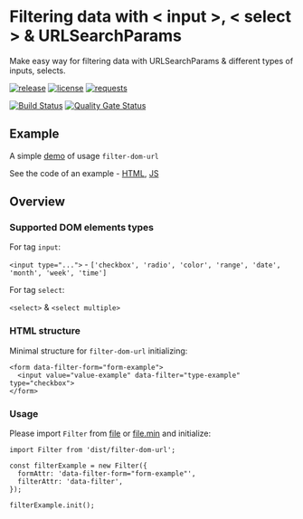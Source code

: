 # Filtering data with < input >, < select > & URLSearchParams

Make easy way for filtering data with URLSearchParams & different types of inputs, selects.

[![release](https://img.shields.io/github/release/kassaila/filter-dom-url.svg)](/releases)
[![license](http://img.shields.io/badge/license-MIT-blue.svg)](LICENSE)
[![requests](http://img.shields.io/badge/PRs-welcome-green.svg)](/pulls)

[![Build Status](https://travis-ci.org/Kassaila/filter-dom-url.svg?branch=master)](https://travis-ci.org/Kassaila/filter-dom-url)
[![Quality Gate Status](https://sonarcloud.io/api/project_badges/measure?project=Kassaila_filter-dom-url&metric=alert_status)](https://sonarcloud.io/dashboard?id=Kassaila_filter-dom-url)

## Example

A simple [demo](https://kassaila.github.io/filter-dom-url/) of usage `filter-dom-url`

See the code of an example - [HTML](https://github.com/Kassaila/filter-dom-url/blob/master/docs/index.html), [JS](https://github.com/Kassaila/filter-dom-url/blob/master/examples/src/js/app.js)

## Overview

### Supported DOM elements types

For tag `input`:

`<input type="...">` - `['checkbox', 'radio', 'color', 'range', 'date', 'month', 'week', 'time']`

For tag `select`:

`<select>` & `<select multiple>`

### HTML structure

Minimal structure for `filter-dom-url` initializing:

```
<form data-filter-form="form-example">
  <input value="value-example" data-filter="type-example" type="checkbox">
</form>
```

### Usage

Please import `Filter` from [file](https://github.com/Kassaila/filter-dom-url/blob/master/dist/filter-dom-url.js) or [file.min](https://github.com/Kassaila/filter-dom-url/blob/master/dist/filter-dom-url.min.js) and initialize:

```
import Filter from 'dist/filter-dom-url';

const filterExample = new Filter({
  formAttr: 'data-filter-form="form-example"',
  filterAttr: 'data-filter',
});

filterExample.init();
```
